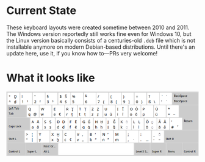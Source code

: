 # Current State

These keyboard layouts were created sometime between 2010 and 2011. The Windows version reportedly still works fine even for Windows 10, but the Linux version basically consists of a centuries-old `.deb` file which is not installable anymore on modern Debian-based distributions. Until there's an update here, use it, if you know how to—PRs very welcome!

# What it looks like

![image](de_dmg.png)
